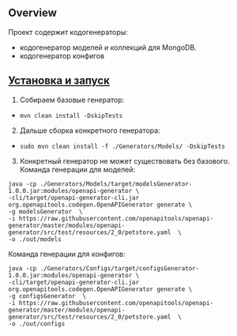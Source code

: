## Overview
Проект содержит кодогенераторы:
- кодогенератор моделей и коллекций для MongoDB.
- кодогенератор конфигов

## [Установка и запуск](#install)
1. Собираем базовые генератор:
- `mvn clean install -DskipTests`
2. Дальше сборка конкретного генератора:
- `sudo mvn clean install -f ./Generators/Models/ -DskipTests`
3. Конкретный генератор не может существовать без базового. 
Команда генерации для моделей:
```
java -cp ./Generators/Models/target/modelsGenerator-1.0.0.jar:modules/openapi-generator \
-cli/target/openapi-generator-cli.jar   org.openapitools.codegen.OpenAPIGenerator generate \
-g modelsGenerator  \
-i https://raw.githubusercontent.com/openapitools/openapi-generator/master/modules/openapi-generator/src/test/resources/2_0/petstore.yaml  \
-o ./out/models
```
Команда генерации для конфигов:
```
java -cp ./Generators/Configs/target/configsGenerator-1.0.0.jar:modules/openapi-generator \
-cli/target/openapi-generator-cli.jar   org.openapitools.codegen.OpenAPIGenerator generate \
-g configsGenerator  \
-i https://raw.githubusercontent.com/openapitools/openapi-generator/master/modules/openapi-generator/src/test/resources/2_0/petstore.yaml  \
-o ./out/configs
```
